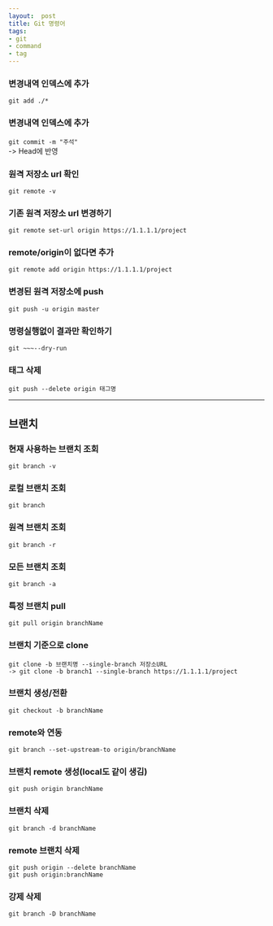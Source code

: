 ```yaml
---
layout:  post
title: Git 명령어
tags:
- git
- command
- tag
---
```


### 변경내역 인덱스에 추가
`git add ./*`

### 변경내역 인덱스에 추가
`git commit -m "주석"`  
-> Head에 반영

### 원격 저장소 url 확인
`git remote -v`

### 기존 원격 저장소 url 변경하기
`git remote set-url origin https://1.1.1.1/project`

### remote/origin이 없다면 추가
`git remote add origin https://1.1.1.1/project`

### 변경된 원격 저장소에 push
`git push -u origin master`

### 명령실행없이 결과만 확인하기
`git ~~~--dry-run`

### 태그 삭제
`git push --delete origin 태그명`

---

## 브랜치

### 현재 사용하는 브랜치 조회
`git branch -v`

### 로컬 브랜치 조회
`git branch`

### 원격 브랜치 조회
`git branch -r`

### 모든 브랜치 조회
`git branch -a`

### 특정 브랜치 pull
`git pull origin branchName`

### 브랜치 기준으로 clone
```
git clone -b 브랜치명 --single-branch 저장소URL  
-> git clone -b branch1 --single-branch https://1.1.1.1/project
```

### 브랜치 생성/전환
`git checkout -b branchName`

### remote와 연동
`git branch --set-upstream-to origin/branchName`

### 브랜치 remote 생성(local도 같이 생김)
`git push origin branchName`

### 브랜치 삭제
`git branch -d branchName`

### remote 브랜치 삭제
`git push origin --delete branchName`  
`git push origin:branchName`

### 강제 삭제
`git branch -D branchName`
